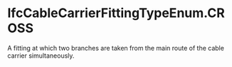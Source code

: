 IfcCableCarrierFittingTypeEnum.CROSS
====================================
A fitting at which two branches are taken from the main route of the cable
carrier simultaneously.


